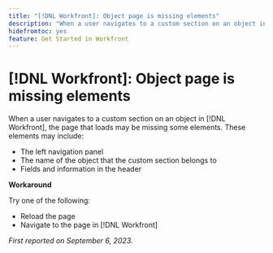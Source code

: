 ```yaml
---
title: "[!DNL Workfront]: Object page is missing elements"
description: "When a user navigates to a custom section on an object in [!DNL Workfront], the page that loads may be missing some elements."
hidefromtoc: yes
feature: Get Started in Workfront
---
```


# [!DNL Workfront]: Object page is missing elements

When a user navigates to a custom section on an object in [!DNL Workfront], the page that loads may be missing some elements. These elements may include:

* The left navigation panel
* The name of the object that the custom section belongs to
* Fields and information in the header

**Workaround**

Try one of the following:

* Reload the page
* Navigate to the page in [!DNL Workfront]

_First reported on September 6, 2023._
